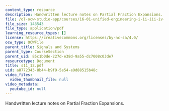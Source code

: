 ```yaml
---
content_type: resource
description: Handwritten lecture notes on Partial Fraction Expansions.
file: /ol-ocw-studio-app/courses/16-01-unified-engineering-i-ii-iii-iv-fall-2005-spring-2006/a87723438b44b9f95e54e9d88515b48c_s11_12.pdf
file_size: 143543
file_type: application/pdf
learning_resource_types: []
license: https://creativecommons.org/licenses/by-nc-sa/4.0/
ocw_type: OCWFile
parent_title: Signals and Systems
parent_type: CourseSection
parent_uid: 85c1b0de-227d-e38d-9a55-dc7008c03de7
resourcetype: Document
title: s11_12.pdf
uid: a8772343-8b44-b9f9-5e54-e9d88515b48c
video_files:
  video_thumbnail_file: null
video_metadata:
  youtube_id: null
---
```

Handwritten lecture notes on Partial Fraction Expansions.